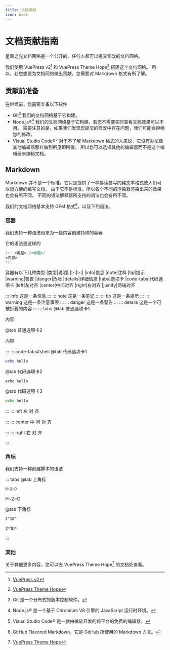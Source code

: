 ```yaml
---
title: 文档贡献
icon: book
---
```


# 文档贡献指南

星辰之光文档网络是一个公开的、任何人都可以提交修改的文档网络。

我们使用 VuePress v2[^VuePress] 和 VuePress Theme Hope[^Theme] 搭建这个文档网络。
所以，若您想要为文档网络做出贡献，您需要对 Markdown 格式有所了解。

[^VuePress]: [VuePress v2](https://v2.vuepress.vuejs.org/zh/)
[^Theme]: [VuePress Theme Hope](https://theme-hope.vuejs.press/zh/)

## 贡献前准备

在继续前，您需要准备以下软件

- Git[^git]
  我们的文档网络基于它构建。
- Node.js®[^node]
  我们的文档网络基于它构建，若您不需要实时查看文档效果可以不用。
  需要注意的是，如果我们发现您提交的修改中存在问题，我们可能会拒绝您的修改。
- Visual Studio Code®[^vsc]
  对于不了解 Markdown 格式的人来说，它没有办法像其他编辑器那样做到所见即所得。
  所以您可以选择其他的编辑器而不是这个编辑器来编辑文档。

[^git]: Git 是一个分布式的版本控制软件。
[^node]: Node.js® 是一个基于 Chromium V8 引擎的 JavaScript 运行时环境。
[^vsc]: Visual Studio Code® 是一款由微软开发的跨平台的免费的编辑器。

## Markdown

Markdown 并不是一个标准，它只是提供了一种易读易写的纯文本格式使人们可以很方便的编写文档。
由于它不是标准，所以各个不同的渲染器渲染出来的效果也会有所不同。
不同的语法解释器所支持的语法也会有所不同。

我们的文档网络基本支持 GFM 格式[^gfm]，以及下列语法。

[^gfm]: GitHub Flavored Markdown，它是 GitHub 所使用的 Markdown 方言。

### 容器

我们支持一种语法用来为一些内容创建特殊的容器

它的语法是这样的

```markdown
::: <类型> [<标题>]
<内容>
:::
```

容器有以下几种类型
|类型|说明|
|:-:|:-:|
|info|信息
|note|注释
|tip|提示
|warning|警告
|danger|危险
|details|详细信息
|tabs|选项卡
|code-tabs|代码选项卡
|left|左对齐
|center|中间对齐
|right|右对齐
|justify|两端对齐

::: info
这是一条信息
:::
::: note
这是一条笔记
:::
::: tip
这是一条提示
:::
::: warning
这是一条注意事项
:::
::: danger
这是一条警告
:::
::: details
这是一个可被折叠的内容
:::
::: tabs
@tab 普通选项卡1

内容

@tab 普通选项卡2

内容

:::
::: code-tabs#shell
@tab 代码选项卡1

```powershell
echo hello
```

@tab 代码选项卡2

```shell
echo hello
```

@tab 代码选项卡3

```cmd
echo hello
```

:::
::: left
左 对 齐

:::
::: center
中 间 对 齐

:::
::: right
右 对 齐

:::

### 角标

我们支持一种创建脚本的语法

::: tabs
@tab 上角标

```markdown
H~2~O
```

H~2~O

@tab 下角标

```markdown
2^10^
```

2^10^

:::

### 其他

关于其他更多内容，您可以去 VuePress Theme Hope[^Theme] 的文档处查看。